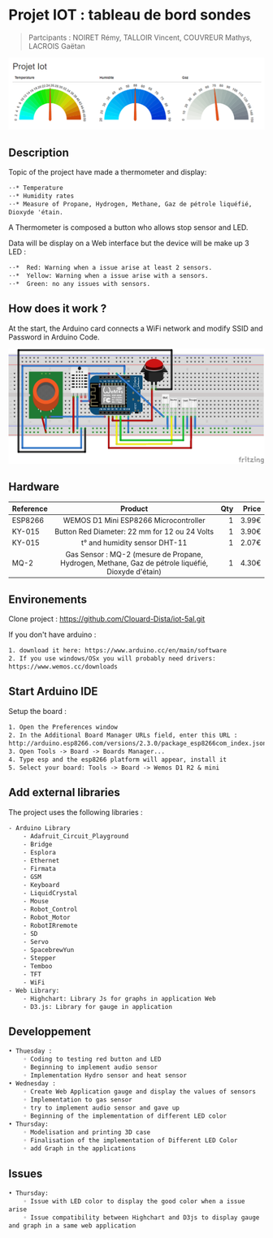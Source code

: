 # Projet IOT : tableau de bord sondes

> Partcipants : NOIRET Rémy, TALLOIR Vincent, COUVREUR Mathys, LACROIS Gaëtan

![Alt text](img/gauge.png?raw=true "jauges")

## Description

Topic of the project have made a thermometer and display:

    ⋅⋅* Temperature
    ⋅⋅* Humidity rates
    ⋅⋅* Measure of Propane, Hydrogen, Methane, Gaz de pétrole liquéfié, Dioxyde 'étain.

A Thermometer is composed a button who allows stop sensor and LED.

Data will be display on a Web interface but the device will be make up 3 LED :

    ⋅⋅*  Red: Warning when a issue arise at least 2 sensors.
    ⋅⋅*  Yellow: Warning when a issue arise with a sensors.
    ⋅⋅*  Green: no any issues with sensors.

## How does it work ?
At the start, the Arduino card connects a WiFi network and modify SSID and Password in Arduino Code.

![Alt text](img/plan.png?raw=true "jauges")

## Hardware 

| Reference        | Product     | Qty  | Price
| ------------- |:-------------:| -----:|-----:| 
| ESP8266      | WEMOS D1 Mini ESP8266 Microcontroller | 1 | 3.99€      |
| KY-015      | Button Red Diameter: 22 mm for 12 ou 24 Volts     |   1 |  3.90€     |
| KY-015      | t° and humidity sensor DHT-11      |   1 |  2.07€     |
| MQ-2  | Gas Sensor : MQ-2 (mesure de Propane, Hydrogen, Methane, Gaz de pétrole liquéfié, Dioxyde d'étain)     |   1 | 4.30€      |

## Environements

Clone project : <https://github.com/Clouard-Dista/iot-5al.git>

If you don't have arduino :

    1. download it here: https://www.arduino.cc/en/main/software
    2. If you use windows/OSx you will probably need drivers: https://www.wemos.cc/downloads

## Start Arduino IDE

Setup the board :

    1. Open the Preferences window
    2. In the Additional Board Manager URLs field, enter this URL : http://arduino.esp8266.com/versions/2.3.0/package_esp8266com_index.json
    3. Open Tools -> Board -> Boards Manager...
    4. Type esp and the esp8266 platform will appear, install it
    5. Select your board: Tools -> Board -> Wemos D1 R2 & mini


## Add external libraries

The project uses the following libraries :

    - Arduino Library
        - Adafruit_Circuit_Playground
        - Bridge
        - Esplora
        - Ethernet
        - Firmata
        - GSM
        - Keyboard
        - LiquidCrystal
        - Mouse
        - Robot_Control
        - Robot_Motor
        - RobotIRremote
        - SD
        - Servo
        - SpacebrewYun
        - Stepper
        - Temboo
        - TFT
        - WiFi
    - Web Library:
        - Highchart: Library Js for graphs in application Web
        - D3.js: Library for gauge in application

## Developpement

    • Thuesday :
        ◦ Coding to testing red button and LED
        ◦ Beginning to implement audio sensor
        ◦ Implementation Hydro sensor and heat sensor 
    • Wednesday :
        ◦ Create Web Application gauge and display the values of sensors
        ◦ Implementation to gas sensor
        ◦ try to implement audio sensor and gave up
        ◦ Beginning of the implementation of different LED color
    • Thursday:
        ◦ Modelisation and printing 3D case
        ◦ Finalisation of the implementation of Different LED Color
        ◦ add Graph in the applications

## Issues

    • Thursday:
        ◦ Issue with LED color to display the good color when a issue arise
        ◦ Issue compatibility between Highchart and D3js to display gauge and graph in a same web application


